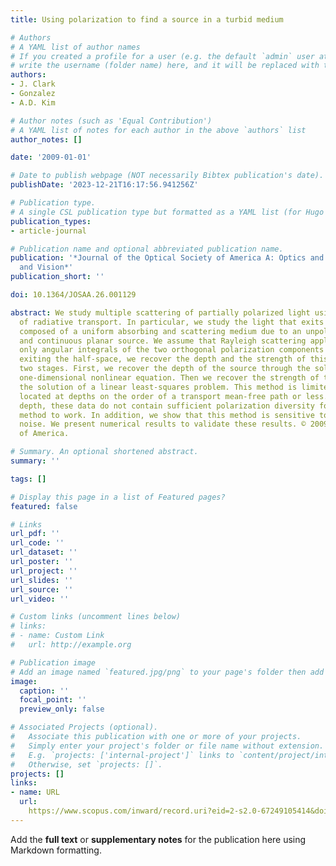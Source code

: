 ```yaml
---
title: Using polarization to find a source in a turbid medium

# Authors
# A YAML list of author names
# If you created a profile for a user (e.g. the default `admin` user at `content/authors/admin/`), 
# write the username (folder name) here, and it will be replaced with their full name and linked to their profile.
authors:
- J. Clark
- Gonzalez
- A.D. Kim

# Author notes (such as 'Equal Contribution')
# A YAML list of notes for each author in the above `authors` list
author_notes: []

date: '2009-01-01'

# Date to publish webpage (NOT necessarily Bibtex publication's date).
publishDate: '2023-12-21T16:17:56.941256Z'

# Publication type.
# A single CSL publication type but formatted as a YAML list (for Hugo requirements).
publication_types:
- article-journal

# Publication name and optional abbreviated publication name.
publication: '*Journal of the Optical Society of America A: Optics and Image Science,
  and Vision*'
publication_short: ''

doi: 10.1364/JOSAA.26.001129

abstract: We study multiple scattering of partially polarized light using the theory
  of radiative transport. In particular, we study the light that exits a half-space
  composed of a uniform absorbing and scattering medium due to an unpolarized, isotropic,
  and continuous planar source. We assume that Rayleigh scattering applies. Using
  only angular integrals of the two orthogonal polarization components of the intensity
  exiting the half-space, we recover the depth and the strength of this source in
  two stages. First, we recover the depth of the source through the solution of a
  one-dimensional nonlinear equation. Then we recover the strength of the source through
  the solution of a linear least-squares problem. This method is limited to sources
  located at depths on the order of a transport mean-free path or less. Beyond that
  depth, these data do not contain sufficient polarization diversity for this inversion
  method to work. In addition, we show that this method is sensitive to instrument
  noise. We present numerical results to validate these results. © 2009 Optical Society
  of America.

# Summary. An optional shortened abstract.
summary: ''

tags: []

# Display this page in a list of Featured pages?
featured: false

# Links
url_pdf: ''
url_code: ''
url_dataset: ''
url_poster: ''
url_project: ''
url_slides: ''
url_source: ''
url_video: ''

# Custom links (uncomment lines below)
# links:
# - name: Custom Link
#   url: http://example.org

# Publication image
# Add an image named `featured.jpg/png` to your page's folder then add a caption below.
image:
  caption: ''
  focal_point: ''
  preview_only: false

# Associated Projects (optional).
#   Associate this publication with one or more of your projects.
#   Simply enter your project's folder or file name without extension.
#   E.g. `projects: ['internal-project']` links to `content/project/internal-project/index.md`.
#   Otherwise, set `projects: []`.
projects: []
links:
- name: URL
  url: 
    https://www.scopus.com/inward/record.uri?eid=2-s2.0-67249105414&doi=10.1364%2fJOSAA.26.001129&partnerID=40&md5=87fe0032a3262499abfdbb82432cdd41
---
```


Add the **full text** or **supplementary notes** for the publication here using Markdown formatting.
